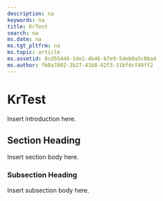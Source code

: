 ```yaml
---
description: na
keywords: na
title: KrTest
search: na
ms.date: na
ms.tgt_pltfrm: na
ms.topic: article
ms.assetid: 8cd554d4-3de1-4b46-b7e9-5deb9a5c0ba4
ms.author: fb8a7802-3b27-41b8-82f3-31bfdcf49ff2
---
```

# KrTest
Insert introduction here.

## Section Heading
Insert section body here.

### Subsection Heading
Insert subsection body here.

